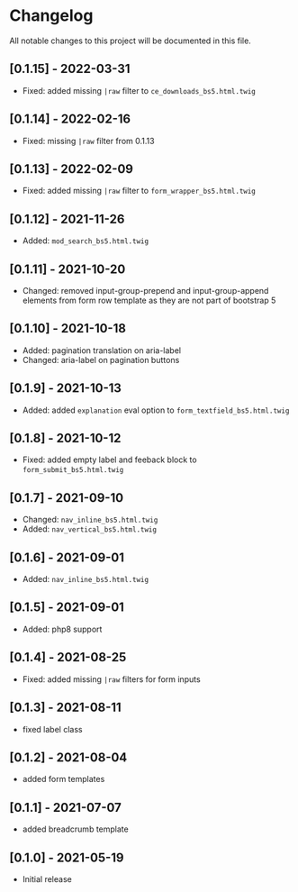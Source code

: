 # Changelog

All notable changes to this project will be documented in this file.

## [0.1.15] - 2022-03-31

- Fixed: added missing `|raw` filter to `ce_downloads_bs5.html.twig`

## [0.1.14] - 2022-02-16

- Fixed: missing `|raw` filter from 0.1.13

## [0.1.13] - 2022-02-09

- Fixed: added missing `|raw` filter to `form_wrapper_bs5.html.twig`

## [0.1.12] - 2021-11-26

- Added: `mod_search_bs5.html.twig`

## [0.1.11] - 2021-10-20
- Changed: removed input-group-prepend and input-group-append elements from form row template as they are not part of bootstrap 5

## [0.1.10] - 2021-10-18

- Added: pagination translation on aria-label
- Changed: aria-label on pagination buttons

## [0.1.9] - 2021-10-13

- Added: added `explanation` eval option to `form_textfield_bs5.html.twig`

## [0.1.8] - 2021-10-12

- Fixed: added empty label and feeback block to `form_submit_bs5.html.twig`

## [0.1.7] - 2021-09-10

- Changed: `nav_inline_bs5.html.twig`
- Added: `nav_vertical_bs5.html.twig`

## [0.1.6] - 2021-09-01

- Added: `nav_inline_bs5.html.twig`

## [0.1.5] - 2021-09-01

- Added: php8 support

## [0.1.4] - 2021-08-25

- Fixed: added missing `|raw` filters for form inputs

## [0.1.3] - 2021-08-11

- fixed label class

## [0.1.2] - 2021-08-04

- added form templates

## [0.1.1] - 2021-07-07

- added breadcrumb template

## [0.1.0] - 2021-05-19

- Initial release

